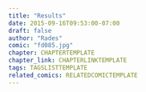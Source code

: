 ```yaml
---
title: "Results"
date: 2015-09-16T09:53:00-07:00
draft: false
author: "Rades"
comic: "fd085.jpg"
chapter: CHAPTERTEMPLATE
chapter_link: CHAPTERLINKTEMPLATE
tags: TAGSLISTTEMPLATE
related_comics: RELATEDCOMICTEMPLATE
---
```

